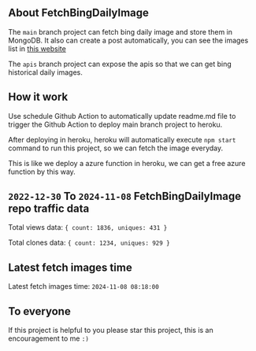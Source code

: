 ## About FetchBingDailyImage

The `main` branch project can fetch bing daily image and store them in MongoDB.
It also can create a post automatically, you can see the images list in [this website](https://oursalbum.netlify.app)

The `apis` branch project can expose the apis so that we can get bing historical daily images.

## How it work

Use schedule Github Action to automatically update readme.md file to trigger the Github Action to deploy main branch project to heroku.

After deploying in heroku, heroku will automatically execute `npm start` command to run this project, so we can fetch the image everyday.

This is like we deploy a azure function in heroku, we can get a free azure function by this way.

## `2022-12-30` To `2024-11-08` FetchBingDailyImage repo traffic data

Total views data: `{ count: 1836, uniques: 431 }`

Total clones data: `{ count: 1234, uniques: 929 }`

## Latest fetch images time

Latest fetch images time: `2024-11-08 08:18:00`

## To everyone

If this project is helpful to you please star this project, this is an encouragement to me `:)`



